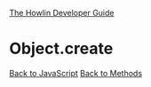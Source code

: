 [The Howlin Developer Guide](/index.md)



Object.create
=============

[Back to JavaScript](../index.md)
[Back to Methods](../methods.md)



